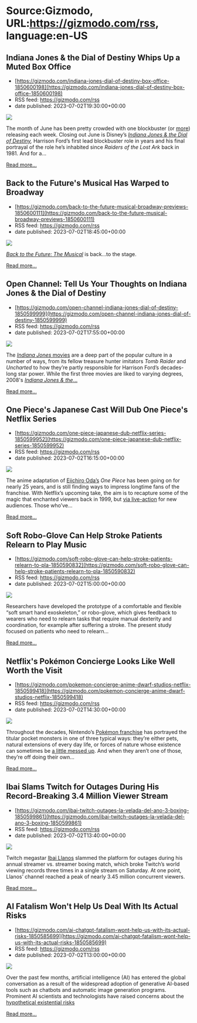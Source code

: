 # Source:Gizmodo, URL:https://gizmodo.com/rss, language:en-US

## Indiana Jones & the Dial of Destiny Whips Up a Muted Box Office
 - [https://gizmodo.com/indiana-jones-dial-of-destiny-box-office-1850600198](https://gizmodo.com/indiana-jones-dial-of-destiny-box-office-1850600198)
 - RSS feed: https://gizmodo.com/rss
 - date published: 2023-07-02T19:30:00+00:00

<img class="type:primaryImage" src="https://i.kinja-img.com/gawker-media/image/upload/s--10XR24S6--/c_fit,fl_progressive,q_80,w_636/4b49135b2bbeb3d91c7ca8428e788365.jpg" /><p>The month of June has been pretty crowded with one blockbuster (or <a href="https://gizmodo.com/open-channel-june-16-movie-weekend-1850551813">more</a>) releasing each week. Closing out June is Disney’s <a href="https://gizmodo.com/indiana-jones-5-review-harrison-ford-dial-of-destiny-1850518708"><em>Indiana Jones &amp; the Dial of Destiny</em></a><em>,</em> Harrison Ford’s first lead blockbuster role in years and his final portrayal of the role he’s inhabited since <em>Raiders of the Lost Ark </em>back in 1981. And for a…</p><p><a href="https://gizmodo.com/indiana-jones-dial-of-destiny-box-office-1850600198">Read more...</a></p>

## Back to the Future's Musical Has Warped to Broadway
 - [https://gizmodo.com/back-to-the-future-musical-broadway-previews-1850600111](https://gizmodo.com/back-to-the-future-musical-broadway-previews-1850600111)
 - RSS feed: https://gizmodo.com/rss
 - date published: 2023-07-02T18:45:00+00:00

<img class="type:primaryImage" src="https://i.kinja-img.com/gawker-media/image/upload/s--ZXUHLQ3Q--/c_fit,fl_progressive,q_80,w_636/6af0d69e54d8da35b1b7b0031121ac49.jpg" /><p><a href="https://gizmodo.com/back-to-the-future-the-musical-original-soundtrack-hist-1848643490"><em>Back to the Future: The Musical</em></a><em> </em>is back...to the stage.</p><p><a href="https://gizmodo.com/back-to-the-future-musical-broadway-previews-1850600111">Read more...</a></p>

## Open Channel: Tell Us Your Thoughts on Indiana Jones & the Dial of Destiny
 - [https://gizmodo.com/open-channel-indiana-jones-dial-of-destiny-1850599999](https://gizmodo.com/open-channel-indiana-jones-dial-of-destiny-1850599999)
 - RSS feed: https://gizmodo.com/rss
 - date published: 2023-07-02T17:55:00+00:00

<img class="type:primaryImage" src="https://i.kinja-img.com/gawker-media/image/upload/s---CIJiI4q--/c_fit,fl_progressive,q_80,w_636/1a04da5abf4f6ac26cc660e763e6cd91.jpg" /><p>The <a href="https://gizmodo.com/raiders-of-the-lost-ark-indiana-jones-harrison-ford-1850470399"><em>Indiana Jones </em>movies</a> are a deep part of the popular culture in a number of ways, from its fellow treasure hunter imitators <em>Tomb Raider </em>and <em>Uncharted </em>to how they’re partly responsible for Harrison Ford’s decades-long star power. While the first three movies are liked to varying degrees, 2008's <a href="https://gizmodo.com/indiana-jones-crystal-skull-rewatch-ford-spielberg-1850556502"><em>Indiana Jones &amp; the</em>…</a></p><p><a href="https://gizmodo.com/open-channel-indiana-jones-dial-of-destiny-1850599999">Read more...</a></p>

## One Piece's Japanese Cast Will Dub One Piece's Netflix Series
 - [https://gizmodo.com/one-piece-japanese-dub-netflix-series-1850599952](https://gizmodo.com/one-piece-japanese-dub-netflix-series-1850599952)
 - RSS feed: https://gizmodo.com/rss
 - date published: 2023-07-02T16:15:00+00:00

<img class="type:primaryImage" src="https://i.kinja-img.com/gawker-media/image/upload/s--FCGTgKOL--/c_fit,fl_progressive,q_80,w_636/beb6c4fd7cfb4eed08ebbd5959d3478f.jpg" /><p>The anime adaptation of <a href="https://gizmodo.com/one-piece-live-action-series-netflix-release-date-1850404038">Eiichiro Oda’s</a> <em>One Piece </em>has been going on for nearly 25 years, and is still finding ways to impress longtime fans of the franchise. With Netflix’s upcoming take, the aim is to recapture some of the magic that enchanted viewers back in 1999, but <a href="https://gizmodo.com/netflix-tudum-2023-nerdy-announcements-1850551016/slides/3">via live-action</a>  for new audiences. Those who’ve…</p><p><a href="https://gizmodo.com/one-piece-japanese-dub-netflix-series-1850599952">Read more...</a></p>

## Soft Robo-Glove Can Help Stroke Patients Relearn to Play Music
 - [https://gizmodo.com/soft-robo-glove-can-help-stroke-patients-relearn-to-pla-1850590832](https://gizmodo.com/soft-robo-glove-can-help-stroke-patients-relearn-to-pla-1850590832)
 - RSS feed: https://gizmodo.com/rss
 - date published: 2023-07-02T15:00:00+00:00

<img class="type:primaryImage" src="https://i.kinja-img.com/gawker-media/image/upload/s--9xtNobzC--/c_fit,fl_progressive,q_80,w_636/87886c4fe8f520ebbf208a580fbb53e2.jpg" /><p>Researchers have developed the prototype of a comfortable and flexible “soft smart hand exoskeleton,” or robo-glove, which gives feedback to wearers who need to relearn tasks that require manual dexterity and coordination, for example after suffering a stroke. The present study focused on patients who need to relearn…</p><p><a href="https://gizmodo.com/soft-robo-glove-can-help-stroke-patients-relearn-to-pla-1850590832">Read more...</a></p>

## Netflix's Pokémon Concierge Looks Like Well Worth the Visit
 - [https://gizmodo.com/pokemon-concierge-anime-dwarf-studios-netflix-1850599418](https://gizmodo.com/pokemon-concierge-anime-dwarf-studios-netflix-1850599418)
 - RSS feed: https://gizmodo.com/rss
 - date published: 2023-07-02T14:30:00+00:00

<img class="type:primaryImage" src="https://i.kinja-img.com/gawker-media/image/upload/s--Qt9ZNv2b--/c_fit,fl_progressive,q_80,w_636/4d8fc9cca90e7f0523ba9c3a98cfced7.png" /><p>Throughout the decades, Nintendo’s <a href="https://gizmodo.com/pokemon-new-anime-title-release-date-trailer-horizons-1850261543">Pokémon franchise</a> has portrayed the titular pocket monsters in one of three typical ways: they’re either pets, natural extensions of every day life, or forces of nature whose existence can sometimes be <a href="https://gizmodo.com/pokemon-legends-arceus-newest-monsters-might-be-killer-1847908573">a little messed up</a>. And when they aren’t one of those, they’re off doing their own…</p><p><a href="https://gizmodo.com/pokemon-concierge-anime-dwarf-studios-netflix-1850599418">Read more...</a></p>

## Ibai Slams Twitch for Outages During His Record-Breaking 3.4 Million Viewer Stream
 - [https://gizmodo.com/ibai-twitch-outages-la-velada-del-ano-3-boxing-1850599861](https://gizmodo.com/ibai-twitch-outages-la-velada-del-ano-3-boxing-1850599861)
 - RSS feed: https://gizmodo.com/rss
 - date published: 2023-07-02T13:40:00+00:00

<img class="type:primaryImage" src="https://i.kinja-img.com/gawker-media/image/upload/s--EOQ2c0RI--/c_fit,fl_progressive,q_80,w_636/efe78e1a785515845fe56f3a0621d08c.jpg" /><p>Twitch megastar <a href="https://gizmodo.com/ibai-sells-out-la-velada-del-ano-iii-twitch-boxing-1850407725">Ibai Llanos</a> slammed the platform for outages during his annual streamer vs. streamer boxing match, which broke Twitch’s world viewing records three times in a single stream on Saturday. At one point, Llanos’ channel reached a peak of nearly 3.45 million concurrent viewers. </p><p><a href="https://gizmodo.com/ibai-twitch-outages-la-velada-del-ano-3-boxing-1850599861">Read more...</a></p>

## AI Fatalism Won't Help Us Deal With Its Actual Risks
 - [https://gizmodo.com/ai-chatgpt-fatalism-wont-help-us-with-its-actual-risks-1850585699](https://gizmodo.com/ai-chatgpt-fatalism-wont-help-us-with-its-actual-risks-1850585699)
 - RSS feed: https://gizmodo.com/rss
 - date published: 2023-07-02T13:00:00+00:00

<img class="type:primaryImage" src="https://i.kinja-img.com/gawker-media/image/upload/s--aJKBfZeO--/c_fit,fl_progressive,q_80,w_636/18bbbad9fcd320563439e16c0595ecab.jpg" /><p>Over the past few months, artificial intelligence (AI) has entered the global conversation as a result of the widespread adoption of generative AI-based tools such as chatbots and automatic image generation programs. Prominent AI scientists and technologists have raised concerns about the <a href="https://www.technologyreview.com/2023/06/19/1075140/how-existential-risk-became-biggest-meme-in-ai/" rel="noopener noreferrer" target="_blank">hypothetical existential risks</a></p><p><a href="https://gizmodo.com/ai-chatgpt-fatalism-wont-help-us-with-its-actual-risks-1850585699">Read more...</a></p>

